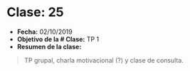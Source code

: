 # Clase: 25
* **Fecha:** 02/10/2019
* **Objetivo de la # Clase:** TP 1 
* **Resumen de la clase:**
> TP grupal, charla motivacional (?) y clase de consulta.